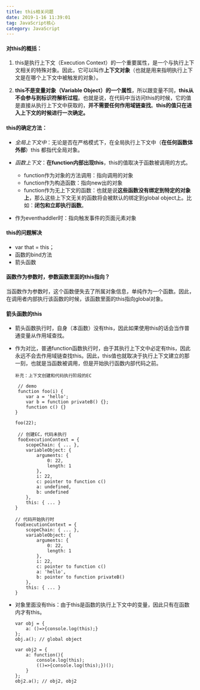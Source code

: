 ```yaml
---
title: this相关问题
date: 2019-1-16 11:39:01
tag: JavaScript核心
category: JavaScript
---
```

#### 对this的概括：

1. this是执行上下文（Execution Context）的一个重要属性，是一个与执行上下文相关的特殊对象。因此，它可以叫作**上下文对象**（也就是用来指明执行上下文是在哪个上下文中被触发的对象）。

2. **this不是变量对象（Variable Object）的一个属性**，所以跟变量不同，**this从不会参与到标识符解析过程**。也就是说，在代码中当访问this的时候，它的值是直接从执行上下文中获取的，**并不需要任何作用域链查找**。**this的值只在进入上下文的时候进行一次确定。**

#### this的确定方法：

- *全局上下文中*：无论是否在严格模式下，在全局执行上下文中（**在任何函数体外部**）this 都指代全局对象。

- *函数上下文*：**在function内部出现this**，this的值取决于函数被调用的方式。
    - function作为对象的方法调用：指向调用的对象
    - function作为构造函数：指向new出的对象
    - function作为无上下文的函数：也就是说**这些函数没有绑定到特定的对象上**，那么这些上下文无关的函数将会被默认的绑定到global object上。比如：**闭包和立即执行函数**。
- 作为eventhaddler时：指向触发事件的页面元素对象

#### this的问题解决

- var that = this；
- 函数的bind方法
- 箭头函数

#### 函数作为参数时，参数函数里面的this指向？

当函数作为参数时，这个函数便失去了所属对象信息，单纯作为一个函数。因此，在调用者内部执行该函数的时候，该函数里面的this指向global对象。

#### 箭头函数的this

- 箭头函数执行时，自身（本函数）没有this，因此如果使用this的话会当作普通变量从作用域查找。
- 作为对比，普通function函数执行时，由于其执行上下文中必定有this，因此永远不会去作用域链查找this。因此，this值也就取决于执行上下文建立的那一刻，也就是当函数被调用，但是开始执行函数内部代码之前。
    ```
    补充：上下文创建和代码执行阶段的EC
     
     // demo
     function foo(i) {
        var a = 'hello';
        var b = function privateB() {};
        function c() {}
    }

    foo(22);

     // 创建EC，代码未执行
     fooExecutionContext = {
        scopeChain: { ... },
        variableObject: {
            arguments: {
                0: 22,
                length: 1
            },
            i: 22,
            c: pointer to function c()
            a: undefined,
            b: undefined
        },
        this: { ... }
    }
    
    // 代码开始执行时
    fooExecutionContext = {
        scopeChain: { ... },
        variableObject: {
            arguments: {
                0: 22,
                length: 1
            },
            i: 22,
            c: pointer to function c()
            a: 'hello',
            b: pointer to function privateB()
        },
        this: { ... }
    }
    ```


- 对象里面没有this：由于this是函数的执行上下文中的变量，因此只有在函数内才有this。
    ```
    var obj = {
        a: ()=>{console.log(this);}
    };
    obj.a(); // global object
    
    var obj2 = {
        a: function(){
            console.log(this);
            (()=>{console.log(this);})();
        }
    };
    obj2.a(); // obj2, obj2
    
    
    ```
